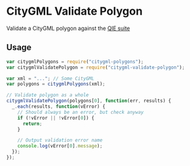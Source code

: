 # CityGML Validate Polygon

Validate a CityGML polygon against the [QIE suite](https://github.com/tudelft3d/CityGML-QIE-3Dvalidation/blob/master/errors/errors.md#polygon)

## Usage

```javascript
var citygmlPolygons = require("citygml-polygons");
var citygmlValidatePolygon = require("citygml-validate-polygon");

var xml = "..."; // Some CityGML
var polygons = citygmlPolygons(xml);

// Validate polygon as a whole
citygmlValidatePolygon(polygons[0], function(err, results) {
  _.each(results, function(vError) {
    // Should always be an error, but check anyway
    if (!vError || !vError[0]) {
      return;
    }

    // Output validation error name
    console.log(vError[0].message);
  });
});
```
